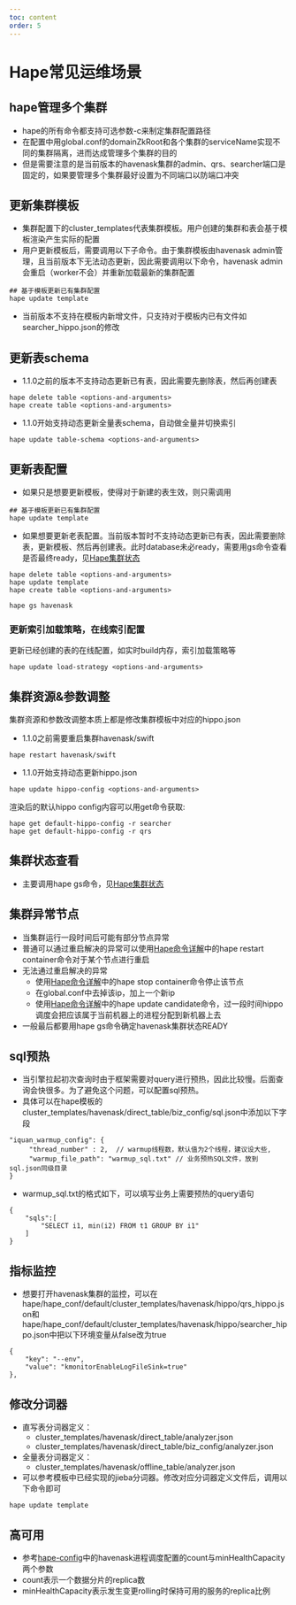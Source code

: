 ```yaml
---
toc: content
order: 5
---
```


# Hape常见运维场景

## hape管理多个集群
* hape的所有命令都支持可选参数-c来制定集群配置路径
* 在配置中用global.conf的domainZkRoot和各个集群的serviceName实现不同的集群隔离，进而达成管理多个集群的目的
* 但是需要注意的是当前版本的havenask集群的admin、qrs、searcher端口是固定的，如果要管理多个集群最好设置为不同端口以防端口冲突

## 更新集群模板
* 集群配置下的cluster_templates代表集群模板。用户创建的集群和表会基于模板渲染产生实际的配置
* 用户更新模板后，需要调用以下子命令。由于集群模板由havenask admin管理，且当前版本下无法动态更新，因此需要调用以下命令，havenask admin会重启（worker不会）并重新加载最新的集群配置
```
## 基于模板更新已有集群配置
hape update template
```
* 当前版本不支持在模板内新增文件，只支持对于模板内已有文件如searcher_hippo.json的修改

## 更新表schema
* 1.1.0之前的版本不支持动态更新已有表，因此需要先删除表，然后再创建表
```
hape delete table <options-and-arguments>
hape create table <options-and-arguments>
```
* 1.1.0开始支持动态更新全量表schema，自动做全量并切换索引
```
hape update table-schema <options-and-arguments>
```

## 更新表配置
* 如果只是想要更新模板，使得对于新建的表生效，则只需调用
```
## 基于模板更新已有集群配置
hape update template
```
* 如果想要更新老表配置。当前版本暂时不支持动态更新已有表，因此需要删除表，更新模板、然后再创建表。此时database未必ready，需要用gs命令查看是否最终ready，见[Hape集群状态](status.md)
```
hape delete table <options-and-arguments>
hape update template
hape create table <options-and-arguments>
```

```
hape gs havenask
```

### 更新索引加载策略，在线索引配置
更新已经创建的表的在线配置，如实时build内存，索引加载策略等
```
hape update load-strategy <options-and-arguments>
```

## 集群资源&参数调整
集群资源和参数改调整本质上都是修改集群模板中对应的hippo.json
* 1.1.0之前需要重启集群havenask/swift
```
hape restart havenask/swift
```
* 1.1.0开始支持动态更新hippo.json
```
hape update hippo-config <options-and-arguments>
```
渲染后的默认hippo config内容可以用get命令获取:

```
hape get default-hippo-config -r searcher
hape get default-hippo-config -r qrs
```


## 集群状态查看
* 主要调用hape gs命令，见[Hape集群状态](status.md)



## 集群异常节点
* 当集群运行一段时间后可能有部分节点异常
* 普通可以通过重启解决的异常可以使用[Hape命令详解](command.md)中的hape restart container命令对于某个节点进行重启
* 无法通过重启解决的异常
    * 使用[Hape命令详解](command.md)中的hape stop container命令停止该节点
    * 在global.conf中去掉该ip，加上一个新ip
    * 使用[Hape命令详解](command.md)中的hape update candidate命令，过一段时间hippo调度会把应该属于当前机器上的进程分配到新机器上去
* 一般最后都要用hape gs命令确定havenask集群状态READY



## sql预热
* 当引擎拉起初次查询时由于框架需要对query进行预热，因此比较慢。后面查询会快很多。为了避免这个问题，可以配置sql预热。
* 具体可以在hape模板的cluster_templates/havenask/direct_table/biz_config/sql.json中添加以下字段
```
"iquan_warmup_config": {
     "thread_number" : 2,  // warmup线程数，默认值为2个线程，建议设大些,
     "warmup_file_path": "warmup_sql.txt" // 业务预热SQL文件，放到sql.json同级目录
}
```
* warmup_sql.txt的格式如下，可以填写业务上需要预热的query语句
```
{
    "sqls":[
        "SELECT i1, min(i2) FROM t1 GROUP BY i1"
    ]
}
```

## 指标监控
* 想要打开havenask集群的监控，可以在hape/hape_conf/default/cluster_templates/havenask/hippo/qrs_hippo.json和hape/hape_conf/default/cluster_templates/havenask/hippo/searcher_hippo.json中把以下环境变量从false改为true

```
{
    "key": "--env",
    "value": "kmonitorEnableLogFileSink=true"
},
```

## 修改分词器
* 直写表分词器定义：
    * cluster_templates/havenask/direct_table/analyzer.json
    * cluster_templates/havenask/direct_table/biz_config/analyzer.json
* 全量表分词器定义：
    * cluster_templates/havenask/offline_table/analyzer.json
* 可以参考模板中已经实现的jieba分词器。修改对应分词器定义文件后，调用以下命令即可
```
hape update template
```

## 高可用
* 参考[hape-config](./config/hape-config.md)中的havenask进程调度配置的count与minHealthCapacity两个参数
* count表示一个数据分片的replica数
* minHealthCapacity表示发生变更rolling时保持可用的服务的replica比例


